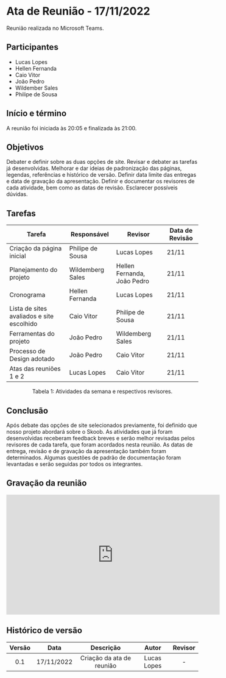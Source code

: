 # Ata de Reunião - 17/11/2022

Reunião realizada no Microsoft Teams.

## Participantes
- Lucas Lopes
- Hellen Fernanda
- Caio Vitor
- João Pedro
- Wildember Sales
- Philipe de Sousa


## Início e término
A reunião foi iniciada às 20:05 e finalizada às 21:00.


## Objetivos
Debater e definir sobre as duas opções de site. Revisar e debater as tarefas já desenvolvidas. Melhorar e dar ideias de padronização das páginas, legendas, referências e histórico de versão. Definir data limite das entregas e data de gravação da apresentação. Definir e documentar os revisores de cada atividade, bem como as datas de revisão. Esclarecer possíveis dúvidas.


## Tarefas
| Tarefa | Responsável | Revisor | Data de Revisão |
| ---- | ---- | ---- | ---- |
| Criação da página inicial | Philipe de Sousa | Lucas Lopes | 21/11 |
| Planejamento do projeto | Wildemberg Sales | Hellen Fernanda, João Pedro | 21/11 |
| Cronograma | Hellen Fernanda | Lucas Lopes | 21/11 |
| Lista de sites avaliados e site escolhido | Caio Vitor | Philipe de Sousa | 21/11 |
| Ferramentas do projeto | João Pedro | Wildemberg Sales | 21/11 |
| Processo de Design adotado | João Pedro | Caio Vitor | 21/11 |
| Atas das reuniões 1 e 2 | Lucas Lopes | Caio Vitor | 21/11 |
<figcaption align="center">Tabela 1: Atividades da semana e respectivos revisores.</figcaption>


## Conclusão
Após debate das opções de site selecionados previamente, foi definido que nosso projeto abordará sobre o Skoob. As atividades que já foram desenvolvidas receberam feedback breves e serão melhor revisadas pelos revisores de cada tarefa, que foram acordados nesta reunião. As datas de entrega, revisão e de gravação da apresentação também foram determinados. Algumas questões de padrão de documentação foram levantadas e serão seguidas por todos os integrantes.

## Gravação da reunião
<iframe width="560" height="315" src="https://www.youtube.com/embed/igtWYAk4Xi8?start=2" title="YouTube video player" frameborder="0" allow="accelerometer; autoplay; clipboard-write; encrypted-media; gyroscope; picture-in-picture" allowfullscreen></iframe>

## Histórico de versão
| Versão | Data | Descrição | Autor | Revisor |
| :----: | :--: | :-------: | :---: | :-----: |
| 0.1 | 17/11/2022 | Criação da ata de reunião | Lucas Lopes | - |